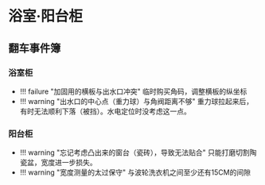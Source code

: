 # 浴室·阳台柜

## 翻车事件簿

### 浴室柜
- !!! failure "加固用的横板与出水口冲突"
    临时购买角码，调整横板的纵坐标
- !!! warning "出水口的中心点（重力球）与角阀距离不够"
    重力球拉起来后，有时无法顺利下落（被挡）。水电定位时没考虑这一点。


### 阳台柜
- !!! warning "忘记考虑凸出来的窗台（瓷砖），导致无法贴合"
    只能打磨切割陶瓷盆，宽度进一步损失。
- !!! warning "宽度测量的太过保守"
    与波轮洗衣机之间至少还有15CM的间隙


